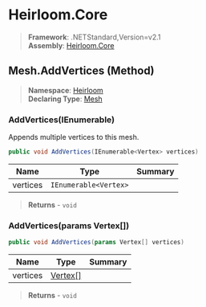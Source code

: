 # Heirloom.Core

> **Framework**: .NETStandard,Version=v2.1  
> **Assembly**: [Heirloom.Core][0]

## Mesh.AddVertices (Method)

> **Namespace**: [Heirloom][0]  
> **Declaring Type**: [Mesh][1]

### AddVertices(IEnumerable<Vertex>)

Appends multiple vertices to this mesh.

```cs
public void AddVertices(IEnumerable<Vertex> vertices)
```

| Name     | Type                  | Summary |
|----------|-----------------------|---------|
| vertices | `IEnumerable<Vertex>` |         |

> **Returns** - `void`

### AddVertices(params Vertex[])

```cs
public void AddVertices(params Vertex[] vertices)
```

| Name     | Type          | Summary |
|----------|---------------|---------|
| vertices | [Vertex[]][2] |         |

> **Returns** - `void`

[0]: ../../../Heirloom.Core.md
[1]: ../Mesh.md
[2]: ../Vertex.md

